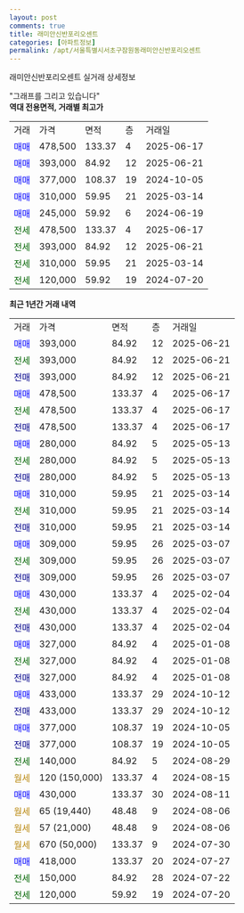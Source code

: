 ```yaml
---
layout: post
comments: true
title: 래미안신반포리오센트
categories: [아파트정보]
permalink: /apt/서울특별시서초구잠원동래미안신반포리오센트
---
```


래미안신반포리오센트 실거래 상세정보

<script type="text/javascript">
  google.charts.load('current', {'packages':['line', 'corechart']});
  google.charts.setOnLoadCallback(drawChart);

  function drawChart() {
    var data = new google.visualization.DataTable();
    data.addColumn('date', '거래일');
    data.addColumn('number', "매매");
    data.addColumn('number', "전세");
    data.addColumn('number', "전매");

    data.addRows([[new Date(Date.parse("2025-06-21")), 393000, null, null], [new Date(Date.parse("2025-06-21")), null, 393000, null], [new Date(Date.parse("2025-06-21")), null, null, 393000], [new Date(Date.parse("2025-06-17")), 478500, null, null], [new Date(Date.parse("2025-06-17")), null, 478500, null], [new Date(Date.parse("2025-06-17")), null, null, 478500], [new Date(Date.parse("2025-05-13")), 280000, null, null], [new Date(Date.parse("2025-05-13")), null, 280000, null], [new Date(Date.parse("2025-05-13")), null, null, 280000], [new Date(Date.parse("2025-03-14")), 310000, null, null], [new Date(Date.parse("2025-03-14")), null, 310000, null], [new Date(Date.parse("2025-03-14")), null, null, 310000], [new Date(Date.parse("2025-03-07")), 309000, null, null], [new Date(Date.parse("2025-03-07")), null, 309000, null], [new Date(Date.parse("2025-03-07")), null, null, 309000], [new Date(Date.parse("2025-02-04")), 430000, null, null], [new Date(Date.parse("2025-02-04")), null, 430000, null], [new Date(Date.parse("2025-02-04")), null, null, 430000], [new Date(Date.parse("2025-01-08")), 327000, null, null], [new Date(Date.parse("2025-01-08")), null, 327000, null], [new Date(Date.parse("2025-01-08")), null, null, 327000], [new Date(Date.parse("2024-10-12")), 433000, null, null], [new Date(Date.parse("2024-10-12")), null, null, 433000], [new Date(Date.parse("2024-10-05")), 377000, null, null], [new Date(Date.parse("2024-10-05")), null, null, 377000], [new Date(Date.parse("2024-08-29")), null, 140000, null], [new Date(Date.parse("2024-08-15")), null, null, null], [new Date(Date.parse("2024-08-11")), 430000, null, null], [new Date(Date.parse("2024-08-06")), null, null, null], [new Date(Date.parse("2024-08-06")), null, null, null], [new Date(Date.parse("2024-07-30")), null, null, null], [new Date(Date.parse("2024-07-27")), 418000, null, null], [new Date(Date.parse("2024-07-22")), null, 150000, null], [new Date(Date.parse("2024-07-20")), null, 120000, null]]);

    var options = {
      hAxis: {
        format: 'yyyy/MM/dd'
      },    
      lineWidth: 0,
      pointsVisible: true,    
      title: '최근 1년간 유형별 실거래가 분포',
      legend: { position: 'bottom' }
    };

    var formatter = new google.visualization.NumberFormat({pattern:'###,###'} );
    formatter.format(data, 1);
    formatter.format(data, 2);
    
    setTimeout(function() {
        var chart = new google.visualization.LineChart(document.getElementById('columnchart_material'));
        chart.draw(data, (options));
        document.getElementById('loading').style.display = 'none';
    }, 200);
  }
</script>


<div id="loading" style="z-index:20; display: block; margin-left: 0px">"그래프를 그리고 있습니다"</div>
<div id="columnchart_material" style="width: 95%; margin-left: 0px; display: block"></div>
<!-- contents start -->
<b>역대 전용면적, 거래별 최고가</b>
<table class="sortable">
    <tr>
      <td>거래</td>
      <td>가격</td>
      <td>면적</td>
      <td>층</td>
      <td>거래일</td>
    </tr>
        <tr>
          <td><a style="color: blue">매매</a></td>
          <td>478,500</td>
          <td>133.37</td>
          <td>4</td>
          <td>2025-06-17</td>
        </tr>            <tr>
          <td><a style="color: blue">매매</a></td>
          <td>393,000</td>
          <td>84.92</td>
          <td>12</td>
          <td>2025-06-21</td>
        </tr>            <tr>
          <td><a style="color: blue">매매</a></td>
          <td>377,000</td>
          <td>108.37</td>
          <td>19</td>
          <td>2024-10-05</td>
        </tr>            <tr>
          <td><a style="color: blue">매매</a></td>
          <td>310,000</td>
          <td>59.95</td>
          <td>21</td>
          <td>2025-03-14</td>
        </tr>            <tr>
          <td><a style="color: blue">매매</a></td>
          <td>245,000</td>
          <td>59.92</td>
          <td>6</td>
          <td>2024-06-19</td>
        </tr>        
        <tr>
              <td><a style="color: darkgreen">전세</a></td>
              <td>478,500</td>
              <td>133.37</td>
              <td>4</td>
              <td>2025-06-17</td>
            </tr>            <tr>
              <td><a style="color: darkgreen">전세</a></td>
              <td>393,000</td>
              <td>84.92</td>
              <td>12</td>
              <td>2025-06-21</td>
            </tr>            <tr>
              <td><a style="color: darkgreen">전세</a></td>
              <td>310,000</td>
              <td>59.95</td>
              <td>21</td>
              <td>2025-03-14</td>
            </tr>            <tr>
              <td><a style="color: darkgreen">전세</a></td>
              <td>120,000</td>
              <td>59.92</td>
              <td>19</td>
              <td>2024-07-20</td>
            </tr>        
    
</table>

<b>최근 1년간 거래 내역</b>

<table class="sortable">
    <tr>
      <td>거래</td>
      <td>가격</td>
      <td>면적</td>
      <td>층</td>
      <td>거래일</td>
    </tr>
    <tr>
      <td><a style="color: blue">매매</a></td>
      <td>393,000</td>
      <td>84.92</td>
      <td>12</td>
      <td>2025-06-21</td>
    </tr>          <tr>
      <td><a style="color: darkgreen">전세</a></td>
      <td>393,000</td>
      <td>84.92</td>
      <td>12</td>
      <td>2025-06-21</td>
    </tr>          <tr>
      <td><a style="color: darkblue">전매</a></td>
      <td>393,000</td>
      <td>84.92</td>
      <td>12</td>
      <td>2025-06-21</td>
    </tr>          <tr>
      <td><a style="color: blue">매매</a></td>
      <td>478,500</td>
      <td>133.37</td>
      <td>4</td>
      <td>2025-06-17</td>
    </tr>          <tr>
      <td><a style="color: darkgreen">전세</a></td>
      <td>478,500</td>
      <td>133.37</td>
      <td>4</td>
      <td>2025-06-17</td>
    </tr>          <tr>
      <td><a style="color: darkblue">전매</a></td>
      <td>478,500</td>
      <td>133.37</td>
      <td>4</td>
      <td>2025-06-17</td>
    </tr>          <tr>
      <td><a style="color: blue">매매</a></td>
      <td>280,000</td>
      <td>84.92</td>
      <td>5</td>
      <td>2025-05-13</td>
    </tr>          <tr>
      <td><a style="color: darkgreen">전세</a></td>
      <td>280,000</td>
      <td>84.92</td>
      <td>5</td>
      <td>2025-05-13</td>
    </tr>          <tr>
      <td><a style="color: darkblue">전매</a></td>
      <td>280,000</td>
      <td>84.92</td>
      <td>5</td>
      <td>2025-05-13</td>
    </tr>          <tr>
      <td><a style="color: blue">매매</a></td>
      <td>310,000</td>
      <td>59.95</td>
      <td>21</td>
      <td>2025-03-14</td>
    </tr>          <tr>
      <td><a style="color: darkgreen">전세</a></td>
      <td>310,000</td>
      <td>59.95</td>
      <td>21</td>
      <td>2025-03-14</td>
    </tr>          <tr>
      <td><a style="color: darkblue">전매</a></td>
      <td>310,000</td>
      <td>59.95</td>
      <td>21</td>
      <td>2025-03-14</td>
    </tr>          <tr>
      <td><a style="color: blue">매매</a></td>
      <td>309,000</td>
      <td>59.95</td>
      <td>26</td>
      <td>2025-03-07</td>
    </tr>          <tr>
      <td><a style="color: darkgreen">전세</a></td>
      <td>309,000</td>
      <td>59.95</td>
      <td>26</td>
      <td>2025-03-07</td>
    </tr>          <tr>
      <td><a style="color: darkblue">전매</a></td>
      <td>309,000</td>
      <td>59.95</td>
      <td>26</td>
      <td>2025-03-07</td>
    </tr>          <tr>
      <td><a style="color: blue">매매</a></td>
      <td>430,000</td>
      <td>133.37</td>
      <td>4</td>
      <td>2025-02-04</td>
    </tr>          <tr>
      <td><a style="color: darkgreen">전세</a></td>
      <td>430,000</td>
      <td>133.37</td>
      <td>4</td>
      <td>2025-02-04</td>
    </tr>          <tr>
      <td><a style="color: darkblue">전매</a></td>
      <td>430,000</td>
      <td>133.37</td>
      <td>4</td>
      <td>2025-02-04</td>
    </tr>          <tr>
      <td><a style="color: blue">매매</a></td>
      <td>327,000</td>
      <td>84.92</td>
      <td>4</td>
      <td>2025-01-08</td>
    </tr>          <tr>
      <td><a style="color: darkgreen">전세</a></td>
      <td>327,000</td>
      <td>84.92</td>
      <td>4</td>
      <td>2025-01-08</td>
    </tr>          <tr>
      <td><a style="color: darkblue">전매</a></td>
      <td>327,000</td>
      <td>84.92</td>
      <td>4</td>
      <td>2025-01-08</td>
    </tr>          <tr>
      <td><a style="color: blue">매매</a></td>
      <td>433,000</td>
      <td>133.37</td>
      <td>29</td>
      <td>2024-10-12</td>
    </tr>          <tr>
      <td><a style="color: darkblue">전매</a></td>
      <td>433,000</td>
      <td>133.37</td>
      <td>29</td>
      <td>2024-10-12</td>
    </tr>          <tr>
      <td><a style="color: blue">매매</a></td>
      <td>377,000</td>
      <td>108.37</td>
      <td>19</td>
      <td>2024-10-05</td>
    </tr>          <tr>
      <td><a style="color: darkblue">전매</a></td>
      <td>377,000</td>
      <td>108.37</td>
      <td>19</td>
      <td>2024-10-05</td>
    </tr>          <tr>
      <td><a style="color: darkgreen">전세</a></td>
      <td>140,000</td>
      <td>84.92</td>
      <td>5</td>
      <td>2024-08-29</td>
    </tr>          <tr>
      <td><a style="color: darkgoldenrod">월세</a></td>
      <td>120 (150,000)</td>
      <td>133.37</td>
      <td>4</td>
      <td>2024-08-15</td>
    </tr>          <tr>
      <td><a style="color: blue">매매</a></td>
      <td>430,000</td>
      <td>133.37</td>
      <td>30</td>
      <td>2024-08-11</td>
    </tr>          <tr>
      <td><a style="color: darkgoldenrod">월세</a></td>
      <td>65 (19,440)</td>
      <td>48.48</td>
      <td>9</td>
      <td>2024-08-06</td>
    </tr>          <tr>
      <td><a style="color: darkgoldenrod">월세</a></td>
      <td>57 (21,000)</td>
      <td>48.48</td>
      <td>9</td>
      <td>2024-08-06</td>
    </tr>          <tr>
      <td><a style="color: darkgoldenrod">월세</a></td>
      <td>670 (50,000)</td>
      <td>133.37</td>
      <td>9</td>
      <td>2024-07-30</td>
    </tr>          <tr>
      <td><a style="color: blue">매매</a></td>
      <td>418,000</td>
      <td>133.37</td>
      <td>20</td>
      <td>2024-07-27</td>
    </tr>          <tr>
      <td><a style="color: darkgreen">전세</a></td>
      <td>150,000</td>
      <td>84.92</td>
      <td>28</td>
      <td>2024-07-22</td>
    </tr>          <tr>
      <td><a style="color: darkgreen">전세</a></td>
      <td>120,000</td>
      <td>59.92</td>
      <td>19</td>
      <td>2024-07-20</td>
    </tr>      </table>
<!-- contents end -->    

